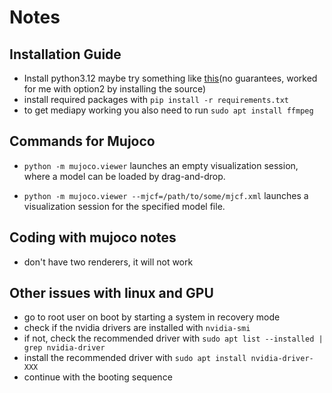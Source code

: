 # Notes

## Installation Guide

- Install python3.12 maybe try something like [this](https://ubuntuhandbook.org/index.php/2023/05/install-python-3-12-ubuntu/)(no guarantees, worked for me with option2 by installing the source)
- install required packages with `pip install -r requirements.txt`
- to get mediapy working you also need to run `sudo apt install ffmpeg`

## Commands for Mujoco

- `python -m mujoco.viewer` launches an empty visualization session, where a model can be loaded by drag-and-drop.

- `python -m mujoco.viewer --mjcf=/path/to/some/mjcf.xml` launches a visualization session for the specified model file.

## Coding with mujoco notes

- don't have two renderers, it will not work

## Other issues with linux and GPU

- go to root user on boot by starting a system in recovery mode
- check if the nvidia drivers are installed with `nvidia-smi`
- if not, check the recommended driver with `sudo apt list --installed | grep nvidia-driver`
- install the recommended driver with `sudo apt install nvidia-driver-XXX`
- continue with the booting sequence
